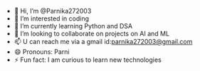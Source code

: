 - 👋 Hi, I’m @Parnika272003
- 👀 I’m interested in coding
- 🌱 I’m currently learning Python and DSA
- 💞️ I’m looking to collaborate on projects on AI and ML
- 📫 U can reach me via a gmail id:parnika272003@gmail.com
- 😄 Pronouns: Parni
- ⚡ Fun fact: I am curious to learn new technologies

<!---
Parnika272003/Parnika272003 is a ✨ special ✨ repository because its `README.md` (this file) appears on your GitHub profile.
You can click the Preview link to take a look at your changes.
--->
